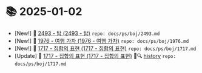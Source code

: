 # 📚 2025-01-02
- [New!] 📗 [2493 - 탑 (2493 - 탑)](https://til.qriosity.dev/featured/ps/boj/2493) `repo: docs/ps/boj/2493.md`
- [New!] 📗 [1976 - 여행 가자 (1976 - 여행 가자)](https://til.qriosity.dev/featured/ps/boj/1976) `repo: docs/ps/boj/1976.md`
- [New!] 📗 [1717 - 집합의 표현 (1717 - 집합의 표현)](https://til.qriosity.dev/featured/ps/boj/1717) `repo: docs/ps/boj/1717.md`
- [Update] 📙 [1717 - 집합의 표현 (1717 - 집합의 표현)](https://til.qriosity.dev/featured/ps/boj/1717) 📃🔍 [history](https://github.com/Queue-ri/TIL/commits/main/docs/ps/boj/1717.md?since=2025-01-02T00:00:00Z&until=2025-01-02T23:59:59Z) `repo: docs/ps/boj/1717.md`
